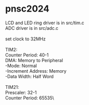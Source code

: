 # pnsc2024

LCD and LED ring driver is in src/tim.c\
ADC driver is in src/adc.c\
\
set clock to 32MHz\
\
TIM2:\
Counter Period: 40-1\
DMA: Memory to Peripheral\
    -Mode: Normal\
    -Increment Address: Memory\
    -Data Width: Half Word\
\
TIM21:\
Prescaler: 32-1\
Counter Period: 65535\
